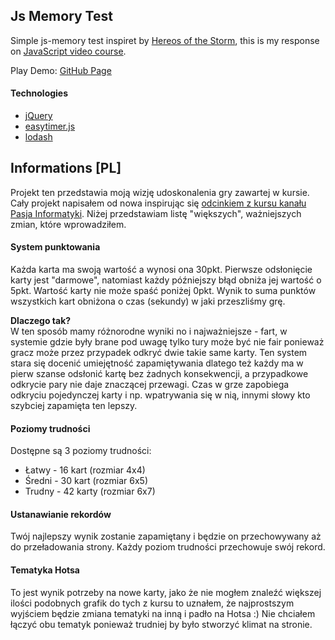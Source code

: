 ## Js Memory Test
Simple js-memory test inspiret by [Hereos of the Storm](http://eu.battle.net/heroes/en/), this is my response on [JavaScript video course](https://www.youtube.com/watch?v=edNqTubHUU0).

Play Demo: [GitHub Page](https://rettles.github.io/js-memory-test/)

#### Technologies
- [jQuery](https://jquery.com/)
- [easytimer.js](https://github.com/albert-gonzalez/easytimer.js)
- [lodash](https://lodash.com/)

## Informations [PL]
Projekt ten przedstawia moją wizję udoskonalenia gry zawartej w kursie. Cały projekt napisałem od nowa inspirując się [odcinkiem z kursu kanału Pasja Informatyki](https://www.youtube.com/watch?v=edNqTubHUU0). Niżej przedstawiam listę "większych", ważniejszych zmian, które wprowadziłem.
#### System punktowania
Każda karta ma swoją wartość a wynosi ona 30pkt. Pierwsze odsłonięcie karty jest "darmowe", natomiast każdy późniejszy błąd obniża jej wartość o 5pkt. Wartość karty nie może spaść poniżej 0pkt.
Wynik to suma punktów wszystkich kart obniżona o czas (sekundy) w jaki przeszliśmy grę.

**Dlaczego tak?**<br>
W ten sposób mamy różnorodne wyniki no i najważniejsze - fart, w systemie gdzie były brane pod uwagę tylko tury może być nie fair ponieważ gracz może przez przypadek odkryć dwie takie same karty. Ten system stara się docenić umiejętność zapamiętywania dlatego też każdy ma w pierw szanse odsłonić kartę bez żadnych konsekwencji, a przypadkowe odkrycie pary nie daje znaczącej przewagi. Czas w grze zapobiega odkryciu pojedynczej karty i np. wpatrywania się w nią, innymi słowy kto szybciej zapamięta ten lepszy.

#### Poziomy trudności
Dostępne są 3 poziomy trudności:
- Łatwy - 16 kart (rozmiar 4x4)
- Średni - 30 kart (rozmiar 6x5)
- Trudny - 42 karty (rozmiar 6x7)
 
#### Ustanawianie rekordów
Twój najlepszy wynik zostanie zapamiętany i będzie on przechowywany aż do przeładowania strony. Każdy poziom trudności przechowuje swój rekord.
#### Tematyka Hotsa
To jest wynik potrzeby na nowe karty, jako że nie mogłem znaleźć większej ilości podobnych grafik do tych z kursu to uznałem, że najprostszym wyjściem będzie zmiana tematyki na inną i padło na Hotsa :) Nie chciałem łączyć obu tematyk ponieważ trudniej by było stworzyć klimat na stronie.
